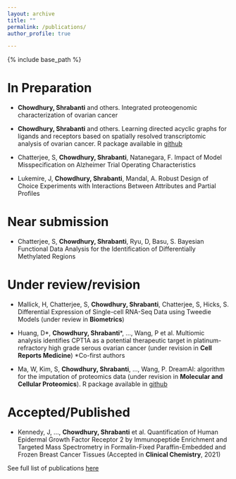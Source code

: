 ```yaml
---
layout: archive
title: ""
permalink: /publications/
author_profile: true

---
```


{% include base_path %}

In Preparation
======

* **Chowdhury, Shrabanti** and others. Integrated proteogenomic characterization of ovarian cancer 

* **Chowdhury, Shrabanti** and others. Learning directed acyclic graphs for ligands and receptors based on spatially resolved transcriptomic analysis of ovarian cancer. R package available in [github](https://github.com/jie108/scDagBag) 

* Chatterjee, S, **Chowdhury, Shrabanti**, Natanegara, F. Impact of Model Misspecification on Alzheimer Trial Operating Characteristics

* Lukemire, J, **Chowdhury, Shrabanti**, Mandal, A. Robust Design of Choice Experiments with Interactions Between Attributes and Partial Profiles


Near submission
======

* Chatterjee, S, **Chowdhury, Shrabanti**, Ryu, D, Basu, S. Bayesian Functional Data Analysis for the Identification of Differentially Methylated Regions 

Under review/revision
======

* Mallick, H, Chatterjee, S, **Chowdhury, Shrabanti**, Chatterjee, S, Hicks, S. Differential Expression of Single-cell RNA-Seq Data using Tweedie Models (under review in **Biometrics**)

* Huang, D\*, **Chowdhury, Shrabanti**\*, ..., Wang, P et al. Multiomic analysis identifies CPT1A as a potential therapeutic target in platinum-refractory high grade serous ovarian cancer (under revision in **Cell Reports Medicine**) \*Co-first authors 

* Ma, W, Kim, S, **Chowdhury, Shrabanti**, ..., Wang, P. DreamAI: algorithm for the imputation of proteomics data (under revision in **Molecular and Cellular Proteomics**). R package available in [github](https://github.com/WangLab-MSSM/DreamAI)

          
Accepted/Published
======

* Kennedy, J, ..., **Chowdhury, Shrabanti** et al. Quantification of Human Epidermal Growth Factor Receptor 2 by Immunopeptide Enrichment and Targeted Mass Spectrometry in Formalin-Fixed Paraffin-Embedded and Frozen Breast Cancer Tissues (Accepted in **Clinical Chemistry**, 2021)

See full list of publications [here](https://scholar.google.com/citations?hl=en&user=7GPa9SoAAAAJ&view_op=list_works&authuser=1)
